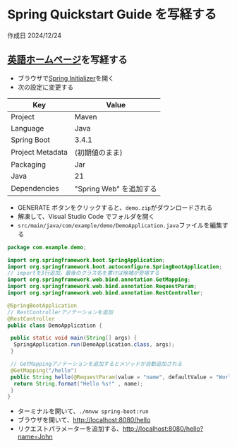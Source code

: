 # Spring Quickstart Guide を写経する

作成日 2024/12/24

## [英語ホームページ](https://spring.io/quickstart)を写経する

- ブラウザで[Spring Initializer](https://start.spring.io/)を開く
- 次の設定に変更する

| Key              | Value                   |
| ---------------- | ----------------------- |
| Project          | Maven                   |
| Language         | Java                    |
| Spring Boot      | 3.4.1                   |
| Project Metadata | (初期値のまま)          |
| Packaging        | Jar                     |
| Java             | 21                      |
| Dependencies     | "Spring Web" を追加する |

- GENERATE ボタンをクリックすると、`demo.zip`がダウンロードされる
- 解凍して、Visual Studio Code でフォルダを開く
- `src/main/java/com/example/demo/DemoApplication.java`ファイルを編集する

```java
package com.example.demo;

import org.springframework.boot.SpringApplication;
import org.springframework.boot.autoconfigure.SpringBootApplication;
// importを3行追加。最後のクラス名を書けば候補が登場する
import org.springframework.web.bind.annotation.GetMapping;
import org.springframework.web.bind.annotation.RequestParam;
import org.springframework.web.bind.annotation.RestController;

@SpringBootApplication
// RestControllerアノテーションを追加
@RestController
public class DemoApplication {

 public static void main(String[] args) {
  SpringApplication.run(DemoApplication.class, args);
 }

 // GetMappingアノテーションを追加するとメソッドが自動追加される
 @GetMapping("/hello")
 public String hello(@RequestParam(value = "name", defaultValue = "World") String name) {
  return String.format("Hello %s!" , name);
 }
}
```

- ターミナルを開いて、`./mnvw spring-boot:run`
- ブラウザを開いて、[http://localhost:8080/hello](http://localhost:8080/hello)
- リクエストパラメーターを追加する、[http://localhost:8080/hello?name=John](http://localhost:8080/hello?name=John)
